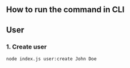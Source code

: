 ## How to run the command in CLI

## User

### 1. Create user

```console
node index.js user:create John Doe
```
